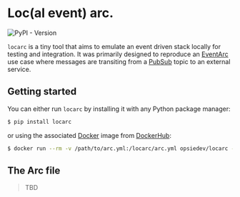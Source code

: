 # Loc(al event) arc.

![PyPI - Version](https://img.shields.io/pypi/v/locarc)

`locarc` is a tiny tool that aims to emulate an event driven stack locally for
testing and integration. It was primarily designed to reproduce an
[EventArc](https://cloud.google.com/eventarc/docs) use case where messages
are transiting from a [PubSub](https://cloud.google.com/pubsub/docs) topic to
an external service.

## Getting started

You can either run `locarc` by installing it with any Python package manager:

```bash
$ pip install locarc
```

or using the associated [Docker]() image from [DockerHub]():

```bash
$ docker run --rm -v /path/to/arc.yml:/locarc/arc.yml opsiedev/locarc --arcfile=/locarc/arc.yml
```

## The Arc file

> TBD
